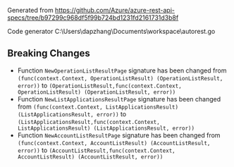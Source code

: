 
Generated from https://github.com/Azure/azure-rest-api-specs/tree/b97299c968df5f99b724bd1231fd2161731d3b8f

Code generator C:\Users\dapzhang\Documents\workspace\autorest.go

## Breaking Changes

- Function `NewOperationListResultPage` signature has been changed from `(func(context.Context, OperationListResult) (OperationListResult, error))` to `(OperationListResult,func(context.Context, OperationListResult) (OperationListResult, error))`
- Function `NewListApplicationsResultPage` signature has been changed from `(func(context.Context, ListApplicationsResult) (ListApplicationsResult, error))` to `(ListApplicationsResult,func(context.Context, ListApplicationsResult) (ListApplicationsResult, error))`
- Function `NewAccountListResultPage` signature has been changed from `(func(context.Context, AccountListResult) (AccountListResult, error))` to `(AccountListResult,func(context.Context, AccountListResult) (AccountListResult, error))`

